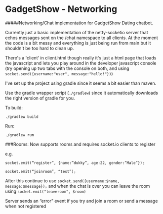 # GadgetShow - Networking

#####Networking/Chat implementation for GadgetShow Dating chatbot.

Currently just a basic implementation of the netty-socketio server that echos messages sent on the /chat namespace to all clients. At the moment the code is a bit messy and everything is just being run from main but it shouldn't be too hard to clean up. 

There's a 'client' in client.html though really it's just a html page that loads the javascript and lets you play around in the developer javascript console (try opening up two tabs with the console on both, and using `socket.send({username:"user", message:"hello!"})`)

I've set up the project using gradle since it seems a bit easier than maven.

Use the gradle wrapper script (`./gradlew`) since it automatically downloads the right version of gradle for you.

To build:

`./gradlew build`

Run:

`./gradlew run`

###Rooms: 
Now supports rooms and requires socket.io clients to register

e.g. 

`socket.emit(“register”, {name:”dukky”, age:22, gender:”Male”});`

`socket.emit(“joinroom”, “test”);`

After this continue to use `socket.send({username:$name, message:$message});` and when the chat is over you can leave the room using `socket.emit("leaveroom", $room)`


Server sends an “error” event if you try and join a room or send a message when not registered

